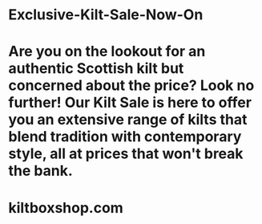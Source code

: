 # Exclusive-Kilt-Sale-Now-On
# Are you on the lookout for an authentic Scottish kilt but concerned about the price? Look no further! Our Kilt Sale is here to offer you an extensive range of kilts that blend tradition with contemporary style, all at prices that won't break the bank.
# kiltboxshop.com
